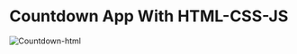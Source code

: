 # Countdown App With HTML-CSS-JS
![Countdown-html](https://github.com/emreduzgunoglu/Countdown/assets/140405384/6606760f-67ea-4c8d-8af9-175d63fdd050)
